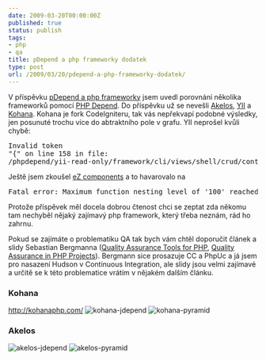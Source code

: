 ```yaml
---
date: 2009-03-20T00:00:00Z
published: true
status: publish
tags:
- php
- qa
title: pDepend a php frameworky dodatek
type: post
url: /2009/03/20/pdepend-a-php-frameworky-dodatek/
---
```


V příspěvku <a href="http://blog.prskavec.net/2009/03/pdepend-a-php-frameworky/">pDepend a php frameworky</a> jsem uvedl porovnání několika frameworků pomocí <a href="http://www.pdepend.org/">PHP Depend</a>. Do příspěvku už se nevešli <a href="http://www.akelos.org/">Akelos</a>, <a href="http://www.yiiframework.com/">YII</a> a <a href="http://kohanaphp.com/">Kohana</a>. Kohana je fork CodeIgniteru, tak vás nepřekvapí podobné výsledky, jen posunuté trochu více do abtraktního pole v grafu. YII neprošel kvůli chybě: <pre>Invalid token "{" on line 158 in file: /phpdepend/yii-read-only/framework/cli/views/shell/crud/controller.php</pre>  Ještě jsem zkoušel <a href="http://ez.no/ezcomponents">eZ components</a> a to havarovalo na
<pre>Fatal error: Maximum function nesting level of '100' reached, aborting! in /usr/share/php/PHP/Depend/Metrics/NPathComplexity/Analyzer.php on line 330</pre>

Protože příspěvek měl docela dobrou čtenost chci se zeptat zda někomu tam nechyběl nějaký zajímavý php framework, který třeba neznám, rád ho zahrnu. 

Pokud se zajímáte o problematiku QA tak bych vám chtěl doporučit článek a slidy Sebastian Bergmanna (<a href="http://sebastian-bergmann.de/archives/856-Quality-Assurance-Tools-for-PHP.html">Quality Assurance Tools for PHP</a>, <a href="http://www.slideshare.net/sebastian_bergmann/quality-assurance-in-php-projects-1163460?type=powerpoint">Quality Assurance in PHP Projects</a>). Bergmann sice prosazuje CC a  PhpUc a já jsem pro nasazení Hudson v Continuous Integration, ale slidy jsou velmi zajímavé a určitě se k této problematice vrátím v nějakém dalším článku.

<h3>Kohana</h3> <a href="http://kohanaphp.com/">http://kohanaphp.com/</a>
<img src="http://blog.prskavec.net/wp-content/uploads/2009/03/kohana-jdepend.png" alt="kohana-jdepend" />
<img src="http://blog.prskavec.net/wp-content/uploads/2009/03/kohana-pyramid.png" alt="kohana-pyramid" />
<h3>Akelos</h3> 
<img src="http://blog.prskavec.net/wp-content/uploads/2009/03/akelos-jdepend.png" alt="akelos-jdepend" />
<img src="http://blog.prskavec.net/wp-content/uploads/2009/03/akelos-pyramid.png" alt="akelos-pyramid" />
